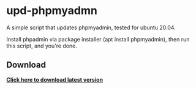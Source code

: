 # upd-phpmyadmn
 A simple script that updates phpmyadmin, tested for ubuntu 20.04.
 
 Install phpadmin via package installer (apt install phpmyadmin),
 then run this script, and you're done.

## Download

**[Click here to download latest version](https://github.com/ShaunMundy/upd-phpmyadmn/blob/main/)**

